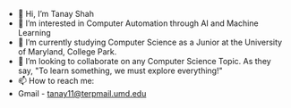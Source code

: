 - 👋 Hi, I’m Tanay Shah
- 👀 I’m interested in Computer Automation through AI and Machine Learning
- 🌱 I’m currently studying Computer Science as a Junior at the University of Maryland, College Park.
- 💞️ I’m looking to collaborate on any Computer Science Topic. As they say, "To learn something, we must explore everything!"
- 📫 How to reach me:
- Gmail - tanay11@terpmail.umd.edu

<!---
tanayshah11/tanayshah11 is a ✨ special ✨ repository because its `README.md` (this file) appears on your GitHub profile.
You can click the Preview link to take a look at your changes.
--->
